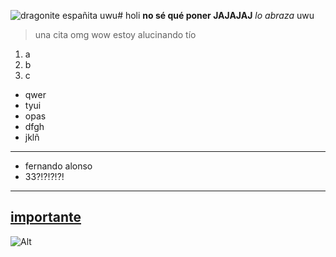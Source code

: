 ![dragonite españita uwu](https://github.com/user-attachments/assets/4356cc4e-616d-4435-993c-1823473ac74d)# holi
**no sé qué poner JAJAJAJ**
*lo abraza* uwu
> una cita omg wow estoy alucinando tío
1. a
2. b
3. c
- qwer
- tyui
- opas
- dfgh
- jklñ
---
+ fernando alonso
+ 33?!?!?!?!
---
[importante](https://www.youtube.com/watch?v=dQw4w9WgXcQ)
---
![Alt](https://github.com/user-attachments/assets/8b67f0ad-327f-47f4-95ca-68757e41dd17)
